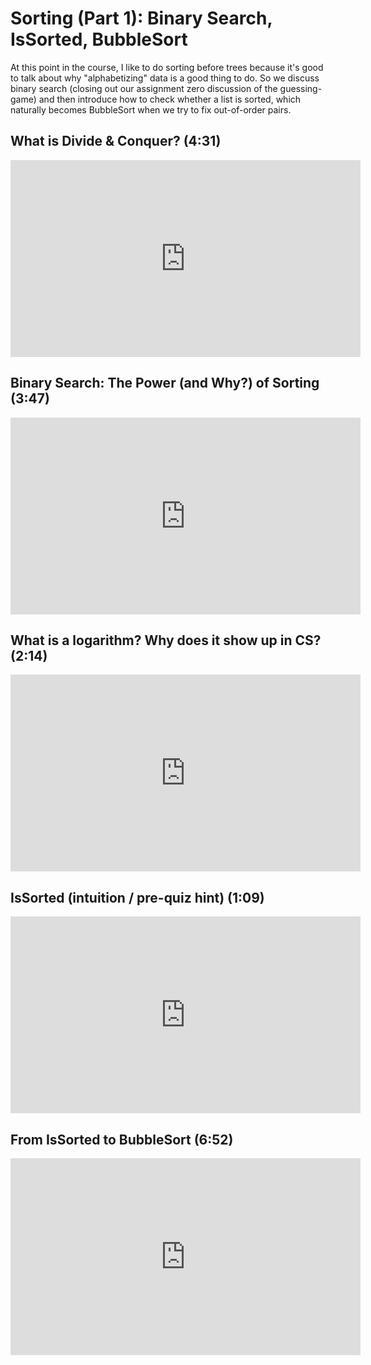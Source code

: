 # Sorting (Part 1): Binary Search, IsSorted, BubbleSort

At this point in the course, I like to do sorting before trees because it's good to talk about why "alphabetizing" data is a good thing to do. So we discuss binary search (closing out our assignment zero discussion of the guessing-game) and then introduce how to check whether a list is sorted, which naturally becomes BubbleSort when we try to fix out-of-order pairs.

## What is Divide & Conquer? (4:31)
<iframe width="560" height="315" 
    src="https://www.youtube.com/embed/uCvdUL6bRA4?rel=0" 
    frameborder="0" 
    allow="accelerometer; autoplay; encrypted-media; gyroscope; picture-in-picture" 
    allowfullscreen></iframe>

## Binary Search: The Power (and Why?) of Sorting (3:47)
<iframe width="560" height="315" 
    src="https://www.youtube.com/embed/wD2nyJnOCZ4?rel=0" 
    frameborder="0" 
    allow="accelerometer; autoplay; encrypted-media; gyroscope; picture-in-picture" 
    allowfullscreen></iframe>

## What is a logarithm? Why does it show up in CS? (2:14)
<iframe width="560" height="315" 
    src="https://www.youtube.com/embed/r33PjWLlqMo?rel=0" 
    frameborder="0" 
    allow="accelerometer; autoplay; encrypted-media; gyroscope; picture-in-picture" 
    allowfullscreen></iframe>

## IsSorted (intuition / pre-quiz hint) (1:09)
<iframe width="560" height="315" 
    src="https://www.youtube.com/embed/nCpBcwKcTmU?rel=0" 
    frameborder="0" 
    allow="accelerometer; autoplay; encrypted-media; gyroscope; picture-in-picture" 
    allowfullscreen></iframe>

## From IsSorted to BubbleSort (6:52)
<iframe width="560" height="315" 
    src="https://www.youtube.com/embed/yzcdEx-kZaE?rel=0" 
    frameborder="0" 
    allow="accelerometer; autoplay; encrypted-media; gyroscope; picture-in-picture" 
    allowfullscreen></iframe>


